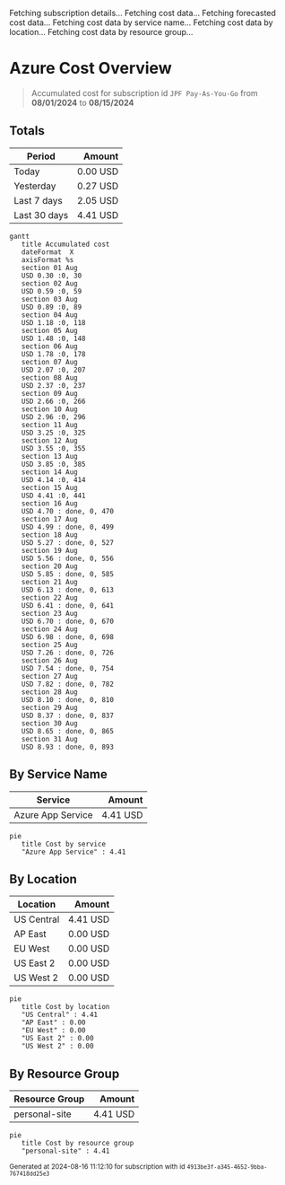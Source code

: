 Fetching subscription details...
Fetching cost data...
Fetching forecasted cost data...
Fetching cost data by service name...
Fetching cost data by location...
Fetching cost data by resource group...
# Azure Cost Overview

> Accumulated cost for subscription id `JPF Pay-As-You-Go` from **08/01/2024** to **08/15/2024**

## Totals

|Period|Amount|
|---|---:|
|Today|0.00 USD|
|Yesterday|0.27 USD|
|Last 7 days|2.05 USD|
|Last 30 days|4.41 USD|

```mermaid
gantt
   title Accumulated cost
   dateFormat  X
   axisFormat %s
   section 01 Aug
   USD 0.30 :0, 30
   section 02 Aug
   USD 0.59 :0, 59
   section 03 Aug
   USD 0.89 :0, 89
   section 04 Aug
   USD 1.18 :0, 118
   section 05 Aug
   USD 1.48 :0, 148
   section 06 Aug
   USD 1.78 :0, 178
   section 07 Aug
   USD 2.07 :0, 207
   section 08 Aug
   USD 2.37 :0, 237
   section 09 Aug
   USD 2.66 :0, 266
   section 10 Aug
   USD 2.96 :0, 296
   section 11 Aug
   USD 3.25 :0, 325
   section 12 Aug
   USD 3.55 :0, 355
   section 13 Aug
   USD 3.85 :0, 385
   section 14 Aug
   USD 4.14 :0, 414
   section 15 Aug
   USD 4.41 :0, 441
   section 16 Aug
   USD 4.70 : done, 0, 470
   section 17 Aug
   USD 4.99 : done, 0, 499
   section 18 Aug
   USD 5.27 : done, 0, 527
   section 19 Aug
   USD 5.56 : done, 0, 556
   section 20 Aug
   USD 5.85 : done, 0, 585
   section 21 Aug
   USD 6.13 : done, 0, 613
   section 22 Aug
   USD 6.41 : done, 0, 641
   section 23 Aug
   USD 6.70 : done, 0, 670
   section 24 Aug
   USD 6.98 : done, 0, 698
   section 25 Aug
   USD 7.26 : done, 0, 726
   section 26 Aug
   USD 7.54 : done, 0, 754
   section 27 Aug
   USD 7.82 : done, 0, 782
   section 28 Aug
   USD 8.10 : done, 0, 810
   section 29 Aug
   USD 8.37 : done, 0, 837
   section 30 Aug
   USD 8.65 : done, 0, 865
   section 31 Aug
   USD 8.93 : done, 0, 893
```

## By Service Name

|Service|Amount|
|---|---:|
|Azure App Service|4.41 USD|

```mermaid
pie
   title Cost by service
   "Azure App Service" : 4.41
```

## By Location

|Location|Amount|
|---|---:|
|US Central|4.41 USD|
|AP East|0.00 USD|
|EU West|0.00 USD|
|US East 2|0.00 USD|
|US West 2|0.00 USD|

```mermaid
pie
   title Cost by location
   "US Central" : 4.41
   "AP East" : 0.00
   "EU West" : 0.00
   "US East 2" : 0.00
   "US West 2" : 0.00
```

## By Resource Group

|Resource Group|Amount|
|---|---:|
|personal-site|4.41 USD|

```mermaid
pie
   title Cost by resource group
   "personal-site" : 4.41
```

<sup>Generated at 2024-08-16 11:12:10 for subscription with id `4913be3f-a345-4652-9bba-767418dd25e3`</sup>
